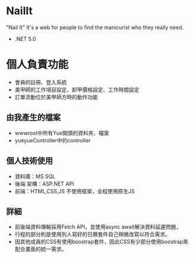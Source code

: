 # NailIt
"Nail It" It's a web for people to find the manicurist who they really need.
* .NET 5.0

# 個人負責功能
* 會員的註冊、登入系統
* 美甲師的工作項目設定、卸甲價格設定、工作時間設定
* 訂單流動位於美甲師方時的動作功能

## 由我產生的檔案
* wwwroot中所有Yue開頭的資料夾、檔案
* yueyueController中的controller

## 個人技術使用
* 資料庫：MS SQL
* 後端 架構：ASP.NET API
* 前端：HTML,CSS,JS 不使用框架，全程使用原生JS

## 詳細
* 前後端資料傳輸採用Fetch API，並使用async await解決資料延遲問題，
* 行程的部分則是使用別人寫好的日曆套件自己稍微改寫以符合需求。
* 因其他成員的CSS有使用boostrap套件，因此CSS有少部分使用boostrap來配合畫面的統一需求。
